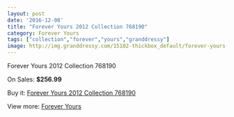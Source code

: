 ```yaml
---
layout: post
date: '2016-12-08'
title: "Forever Yours 2012 Collection 768190"
category: Forever Yours
tags: ["collection","forever","yours","granddressy"]
image: http://img.granddressy.com/15102-thickbox_default/forever-yours-2012-collection-768190.jpg
---
```

Forever Yours 2012 Collection 768190

On Sales: **$256.99**
<a href="https://www.granddressy.com/en/forever-yours/14133-forever-yours-2012-collection-768190.html"><amp-img layout="responsive" width="600" height="600" src="//img.granddressy.com/15102-thickbox_default/forever-yours-2012-collection-768190.jpg" alt="Forever Yours 2012 Collection 768190 0" /></a>

Buy it: [Forever Yours 2012 Collection 768190](https://www.granddressy.com/en/forever-yours/14133-forever-yours-2012-collection-768190.html "Forever Yours 2012 Collection 768190")

View more: [Forever Yours](https://www.granddressy.com/en/333-forever-yours "Forever Yours")